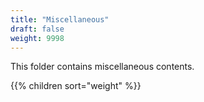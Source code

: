 ```yaml
---
title: "Miscellaneous"
draft: false
weight: 9998
---
```


This folder contains miscellaneous contents.

{{% children sort="weight" %}}
